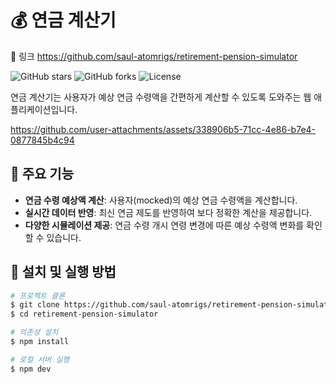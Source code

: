 # 💰 연금 계산기

🔗 링크 https://github.com/saul-atomrigs/retirement-pension-simulator

![GitHub stars](https://img.shields.io/github/stars/saul-atomrigs/retirement-pension-simulator?style=social)
![GitHub forks](https://img.shields.io/github/forks/saul-atomrigs/retirement-pension-simulator?style=social)
![License](https://img.shields.io/github/license/saul-atomrigs/retirement-pension-simulator)

연금 계산기는 사용자가 예상 연금 수령액을 간편하게 계산할 수 있도록 도와주는 웹 애플리케이션입니다.

https://github.com/user-attachments/assets/338906b5-71cc-4e86-b7e4-0877845b4c94



## 🚀 주요 기능
- **연금 수령 예상액 계산**: 사용자(mocked)의 예상 연금 수령액을 계산합니다.
- **실시간 데이터 반영**: 최신 연금 제도를 반영하여 보다 정확한 계산을 제공합니다.
- **다양한 시뮬레이션 제공**: 연금 수령 개시 연령 변경에 따른 예상 수령액 변화를 확인할 수 있습니다.

## 📝 설치 및 실행 방법
```bash
# 프로젝트 클론
$ git clone https://github.com/saul-atomrigs/retirement-pension-simulator.git
$ cd retirement-pension-simulator

# 의존성 설치
$ npm install

# 로컬 서버 실행
$ npm dev

